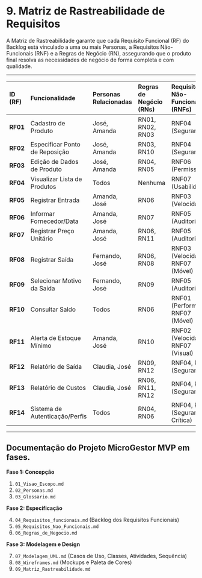 # 9. Matriz de Rastreabilidade de Requisitos

A Matriz de Rastreabilidade garante que cada Requisito Funcional (RF) do Backlog está vinculado a uma ou mais Personas, a Requisitos Não-Funcionais (RNF) e a Regras de Negócio (RN), assegurando que o produto final resolva as necessidades de negócio de forma completa e com qualidade.

---

| ID (RF) | Funcionalidade | Personas Relacionadas | Regras de Negócio (RNs) | Requisitos Não-Funcionais (RNFs) |
| :--- | :--- | :--- | :--- | :--- |
| **RF01** | Cadastro de Produto | José, Amanda | RN01, RN02, RN03 | RNF04 (Segurança) |
| **RF02** | Especificar Ponto de Reposição | José, Amanda | RN03, RN10 | RNF04 (Segurança) |
| **RF03** | Edição de Dados de Produto | José, Amanda | RN04, RN05 | RNF06 (Permissão) |
| **RF04** | Visualizar Lista de Produtos | Todos | Nenhuma | RNF07 (Usabilidade) |
| **RF05** | Registrar Entrada | Amanda, José | RN06 | RNF03 (Velocidade) |
| **RF06** | Informar Fornecedor/Data | Amanda, José | RN07 | RNF05 (Auditoria) |
| **RF07** | Registrar Preço Unitário | Amanda, José | RN06, RN11 | RNF05 (Auditoria) |
| **RF08** | Registrar Saída | Fernando, José | RN06, RN08 | RNF03 (Velocidade), RNF07 (Móvel) |
| **RF09** | Selecionar Motivo da Saída | Fernando, José | RN09 | RNF05 (Auditoria) |
| **RF10** | Consultar Saldo | Todos | RN06 | RNF01 (Performance), RNF07 (Móvel) |
| **RF11** | Alerta de Estoque Mínimo | Amanda, José | RN10 | RNF02 (Velocidade), RNF07 (Visual) |
| **RF12** | Relatório de Saída | Claudia, José | RN09, RN12 | RNF04, RNF06 (Segurança) |
| **RF13** | Relatório de Custos | Claudia, José | RN06, RN11, RN12 | RNF04, RNF06 (Segurança) |
| **RF14** | Sistema de Autenticação/Perfis | Todos | RN04, RN06 | RNF04, RNF06 (Segurança Crítica) |

---


## Documentação do Projeto **MicroGestor MVP** em fases.

**Fase 1: Concepção**
1.  `01_Visao_Escopo.md`
2.  `02_Personas.md`
3.  `03_Glossario.md`


**Fase 2: Especificação**

4.  `04_Requisitos_funcionais.md` (Backlog dos Requisitos Funcionais)
5.  `05_Requisitos_Nao_Funcionais.md`
6.  `06_Regras_de_Negocio.md`


**Fase 3: Modelagem e Design**

7.  `07_Modelagem_UML.md` (Casos de Uso, Classes, Atividades, Sequência)
8.  `08_Wireframes.md` (Mockups e Paleta de Cores)
9.  `09_Matriz_Rastreabilidade.md`
